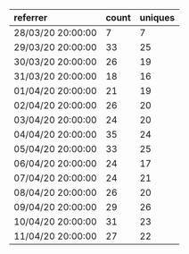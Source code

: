 | referrer          | count | uniques |
| :---------------- | :---- | :------ |
| 28/03/20 20:00:00 | 7     | 7       |
| 29/03/20 20:00:00 | 33    | 25      |
| 30/03/20 20:00:00 | 26    | 19      |
| 31/03/20 20:00:00 | 18    | 16      |
| 01/04/20 20:00:00 | 21    | 19      |
| 02/04/20 20:00:00 | 26    | 20      |
| 03/04/20 20:00:00 | 24    | 20      |
| 04/04/20 20:00:00 | 35    | 24      |
| 05/04/20 20:00:00 | 33    | 25      |
| 06/04/20 20:00:00 | 24    | 17      |
| 07/04/20 20:00:00 | 24    | 21      |
| 08/04/20 20:00:00 | 26    | 20      |
| 09/04/20 20:00:00 | 29    | 26      |
| 10/04/20 20:00:00 | 31    | 23      |
| 11/04/20 20:00:00 | 27    | 22      |